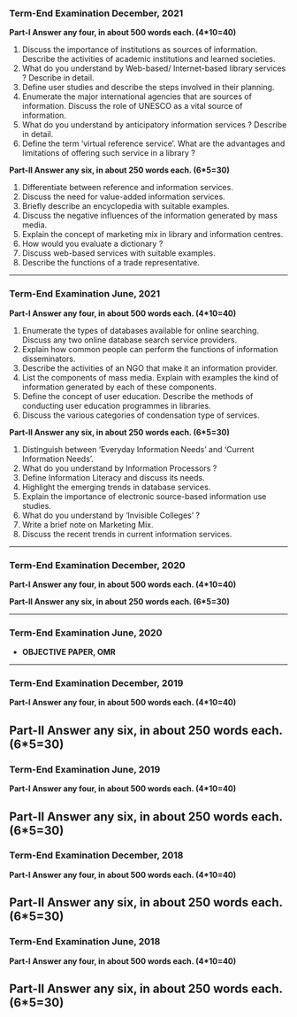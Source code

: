 ### Term-End Examination December, 2021

**Part-I Answer any four, in about 500 words each. (4*10=40)**

1. Discuss the importance of institutions as sources of information. Describe the activities of academic institutions and learned societies.
1. What do you understand by Web-based/ Internet-based library services ? Describe in detail.
1. Define user studies and describe the steps involved in their planning.
1. Enumerate the major international agencies that are sources of information. Discuss the role of UNESCO as a vital source of information.
1. What do you understand by anticipatory information services ? Describe in detail.
1. Define the term ‘virtual reference service’. What are the advantages and limitations of offering such service in a library ?

**Part-II Answer any six, in about 250 words each. (6*5=30)**

1. Differentiate between reference and information services.
1. Discuss the need for value-added information services.
1. Briefly describe an encyclopedia with suitable examples.
1. Discuss the negative influences of the information generated by mass media.
1. Explain the concept of marketing mix in library and information centres.
1. How would you evaluate a dictionary ?
1. Discuss web-based services with suitable examples.
1. Describe the functions of a trade representative.

---

### Term-End Examination June, 2021

**Part-I Answer any four, in about 500 words each. (4*10=40)**
1. Enumerate the types of databases available for online searching. Discuss any two online database search service providers.
1. Explain how common people can perform the functions of information disseminators.
1. Describe the activities of an NGO that make it an information provider.
1. List the components of mass media. Explain with examples the kind of information generated by each of these components.
1. Define the concept of user education. Describe the methods of conducting user education programmes in libraries.
1. Discuss the various categories of condensation type of services. 


**Part-II Answer any six, in about 250 words each. (6*5=30)**

1. Distinguish between ‘Everyday Information Needs’ and ‘Current Information Needs’.
2. What do you understand by Information Processors ? 
2. Define Information Literacy and discuss its needs. 
2. Highlight the emerging trends in database services. 
2. Explain the importance of electronic source-based information use studies. 
2. What do you understand by ‘Invisible Colleges’ ? 
2. Write a brief note on Marketing Mix. 
2. Discuss the recent trends in current information services.


---

### Term-End Examination December, 2020

**Part-I Answer any four, in about 500 words each. (4*10=40)**

**Part-II Answer any six, in about 250 words each. (6*5=30)**

---

### Term-End Examination June, 2020

- **OBJECTIVE PAPER, OMR**
---


### Term-End Examination December, 2019

**Part-I Answer any four, in about 500 words each. (4*10=40)**

**Part-II Answer any six, in about 250 words each. (6*5=30)**
---


### Term-End Examination June, 2019

**Part-I Answer any four, in about 500 words each. (4*10=40)**

**Part-II Answer any six, in about 250 words each. (6*5=30)**
---


### Term-End Examination December, 2018

**Part-I Answer any four, in about 500 words each. (4*10=40)**

**Part-II Answer any six, in about 250 words each. (6*5=30)**
---

### Term-End Examination June, 2018

**Part-I Answer any four, in about 500 words each. (4*10=40)**

**Part-II Answer any six, in about 250 words each. (6*5=30)**
---
